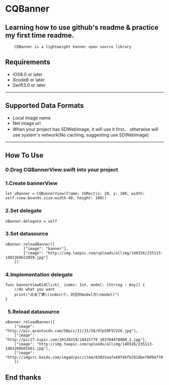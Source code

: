 # CQBanner
##  Learning how to use github's readme & practice my first time readme.
        CQBanner is a lightweight banner open source library
##  Requirements
* iOS8.0 or later
* Xcode8 or later
* Swift3.0 or later
------
##  Supported Data Formats
* Local image name
* Net image url
* When your project has SDWebImage, it will use it first， otherwise will use system's network(No caching, suggesting use SDWebImage)

------
##  How To Use
### 0.Drag CQBannerView.swift into your project
### 1.Create bannerView
    let vBanner = CQBannerView(frame: CGRect(x: 20, y: 100, width: self.view.bounds.size.width-40, height: 100))
###    2.Set delegate
    vBanner.delegate = self
###    3.Set datasource
    vBanner.reloadBanner([
            ["image": "banner"],
            ["image": "http://img.taopic.com/uploads/allimg/140326/235113-1403260U22059.jpg"]
        ])
###    4.Implementation delegate
    func bannerViewDidClick(_ index: Int, model: [String : Any]) {
        //do what you want
        print("点击了第\(index)个，对应的model为\(model)")
    }
###    5.Reload datasource
    vBanner.reloadBanner([
        ["image": "http://pic.qiantucdn.com/58pic/11/31/58/97p58PICV26.jpg"],
        ["image": "http://pic27.nipic.com/20130319/10415779_103704478000_2.jpg"],
        ["image": "http://img.taopic.com/uploads/allimg/140326/235113-1403260G01561.jpg"],
        ["image": "http://imgsrc.baidu.com/imgad/pic/item/83025aafa40f4bfb281dbe70094f78f0f63618c0.jpg"],
        ])
##  End thanks
